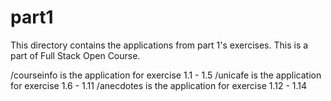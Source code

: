 # part1

This directory contains the applications from part 1's exercises.
This is a part of Full Stack Open Course.

/courseinfo is the application for exercise 1.1 - 1.5
/unicafe is the application for exercise 1.6 - 1.11
/anecdotes is the application for exercise 1.12 - 1.14
